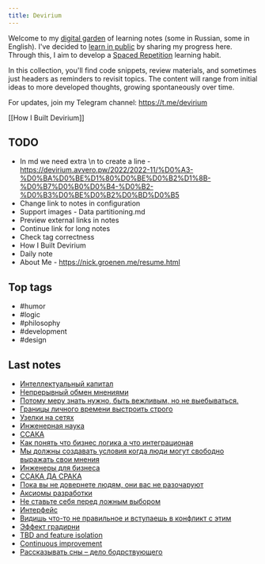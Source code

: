 ```yaml
---
title: Devirium
---
```


Welcome to my [digital garden](https://maggieappleton.com/garden-history) of learning notes (some in Russian, some in English). I've decided to [learn in public](https://dev.to/jbranchaud/how-i-learned-to-learn-in-public-2f4m) by sharing my progress here. Through this, I aim to develop a [Spaced Repetition](https://til.yenly.wtf/notes/spaced-repetition) learning habit.

In this collection, you'll find code snippets, review materials, and sometimes just headers as reminders to revisit topics. The content will range from initial ideas to more developed thoughts, growing spontaneously over time.

For updates, join my Telegram channel: https://t.me/devirium

[[How I Built Devirium]]

## TODO

- In md we need extra \n to create a line - https://devirium.avvero.pw/2022/2022-11/%D0%A3-%D0%BA%D0%BE%D1%80%D0%BE%D0%B2%D1%8B-%D0%B7%D0%B0%D0%B4-%D0%B2-%D0%B3%D0%BE%D0%B2%D0%BD%D0%B5
- Change link to notes in configuration
- Support images - Data partitioning.md
- Preview external links in notes
- Continue link for long notes
- Check tag correctness
- How I Built Devirium
- Daily note
- About Me - https://nick.groenen.me/resume.html

## Top tags
- #humor
- #logic
- #philosophy
- #development
- #design

## Last notes
- [Интеллектуальный капитал](2022/2022-10/Интеллектуальный-капитал.md)
- [Непрерывный обмен мнениями](2022/2022-10/Непрерывный-обмен-мнениями.md)
- [Потому меру знать нужно, быть вежливым, но не выебываться.](2022/2022-07/Потому-меру-знать-нужно,-быть-вежливым,-но-не-выебываться..md)
- [Границы личного времени выстроить строго](2022/2022-07/Границы-личного-времени-выстроить-строго.md)
- [Узелки на сетях](2022/2022-07/Узелки-на-сетях.md)
- [Инженерная наука](2022/2022-07/Инженерная-наука.md)
- [ССАКА](2022/2022-07/ССАКА.md)
- [Как понять что бизнес логика а что интеграционая](2022/2022-07/Как-понять-что-бизнес-логика-а-что-интеграционая.md)
- [Мы должны создавать условия когда люди могут свободно выражать свои мнения](2022/2022-07/Мы-должны-создавать-условия-когда-люди-могут-свободно-выражать-свои-мнения.md)
- [Инженеры для бизнеса](2022/2022-07/Инженеры-для-бизнеса.md)
- [ССАКА ДА СРАКА](2022/2022-07/ССАКА-ДА-СРАКА.md)
- [Пока вы не довернете людям, они вас не разочаруют](2022/2022-07/Пока-вы-не-довернете-людям,-они-вас-не-разочаруют.md)
- [Аксиомы разработки](2022/2022-07/Аксиомы-разработки.md)
- [Не ставьте себя перед ложным выбором](2022/2022-07/Не-ставьте-себя-перед-ложным-выбором.md)
- [Интерфейс](2022/2022-07/Интерфейс.md)
- [Видишь что-то не правильное и вступаешь в конфликт с этим](2022/2022-08/Видишь-что-то-не-правильное-и-вступаешь-в-конфликт-с-этим.md)
- [Эффект градирни](2022/2022-08/Эффект-градирни.md)
- [TBD and feature isolation](2022/2022-08/TBD-and-feature-isolation.md)
- [Continuous improvement](2022/2022-08/Continuous-improvement.md)
- [Рассказывать сны – дело бодрствующего](2023/2023-12/Рассказывать-сны-–-дело-бодрствующего.md)
